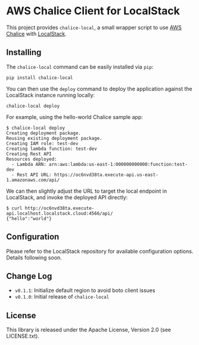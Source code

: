 # AWS Chalice Client for LocalStack

This project provides `chalice-local`, a small wrapper script to use
[AWS Chalice](https://github.com/aws/chalice) with [LocalStack](https://github.com/localstack/localstack).

## Installing

The `chalice-local` command can be easily installed via `pip`:
```
pip install chalice-local
```

You can then use the `deploy` command to deploy the application against the LocalStack instance running locally:
```
chalice-local deploy
```

For example, using the hello-world Chalice sample app:
```
$ chalice-local deploy
Creating deployment package.
Reusing existing deployment package.
Creating IAM role: test-dev
Creating lambda function: test-dev
Creating Rest API
Resources deployed:
  - Lambda ARN: arn:aws:lambda:us-east-1:000000000000:function:test-dev
  - Rest API URL: https://oc6nvd38ta.execute-api.us-east-1.amazonaws.com/api/
```

We can then slightly adjust the URL to target the local endpoint in LocalStack, and invoke the deployed API directly:

```
$ curl http://oc6nvd38ta.execute-api.localhost.localstack.cloud:4566/api/
{"hello":"world"}
```

## Configuration

Please refer to the LocalStack repository for available configuration options. Details following soon.

## Change Log

* `v0.1.1`: Initialize default region to avoid boto client issues
* `v0.1.0`: Initial release of `chalice-local`

## License

This library is released under the Apache License, Version 2.0 (see LICENSE.txt).
